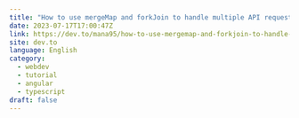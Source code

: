 ```yaml
---
title: "How to use mergeMap and forkJoin to handle multiple API requests in Angular 🚀"
date: 2023-07-17T17:00:47Z
link: https://dev.to/mana95/how-to-use-mergemap-and-forkjoin-to-handle-multiple-api-requests-in-angular-412p?utm_medium=RSS&utm_source=news.12bit.vn
site: dev.to
language: English
category:
  - webdev
  - tutorial
  - angular
  - typescript
draft: false
---
```

